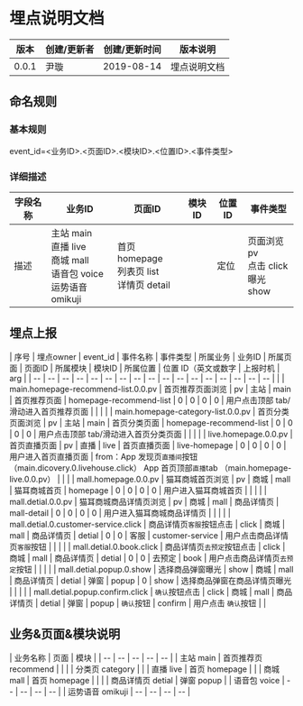 # 埋点说明文档
| 版本 | 创建/更新者 | 创建/更新时间 | 版本说明 |
| -- | -- | -- |  -- |
| 0.0.1 | 尹璇 | 2019-08-14 | 埋点说明文档 |

## 命名规则
### 基本规则
event_id=<业务ID>.<页面ID>.<模块ID>.<位置ID>.<事件类型>

### 详细描述

| 字段名称 | 业务ID | 页面ID | 模块ID | 位置ID | 事件类型 |
| -- | -- | -- | -- | -- | -- |
| 描述 | 主站 main<br> 直播 live<br> 商城 mall<br> 语音包 voice<br> 运势语音 omikuji<br> | 首页 homepage<br> 列表页 list <br>详情页 detail |  | 定位 | 页面浏览 pv <br>点击 click<br> 曝光 show |

## 埋点上报

| 序号 | 埋点owner | event_id | 事件名称 | 事件类型 | 所属业务 | 业务ID | 所属页面 | 页面ID | 所属模块 | 模块ID | 所属位置 | 位置 ID（英文或数字 | 上报时机 | arg |
| -- | -- | -- | -- | -- | -- | -- | -- | -- | -- | -- | -- | -- | -- | -- | -- | --
|  |  | main.homepage-recommend-list.0.0.pv | 首页推荐页面浏览 | pv | 主站 | main | 首页推荐页面 | homepage-recommend-list | 0 | 0 | 0 | 0 | 用户点击顶部 tab/滑动进入首页推荐页面 |  |
|  |  | main.homepage-category-list.0.0.pv | 首页分类页面浏览 | pv | 主站 | main | 首页分类页面 | homepage-recommend-list | 0 | 0 | 0 | 0 | 用户点击顶部 tab/滑动进入首页分类页面 |  |
|  |  | live.homepage.0.0.pv | 首页直播页面 | pv | 直播 | live | 首页直播页面 | live-homepage | 0 | 0 | 0 | 0 | 用户进入首页直播页面 | from：App 发现页`直播间`按钮（main.dicovery.0.livehouse.click） App 首页顶部`直播`tab （main.homepage-live.0.0.pv） |
|  |  | mall.homepage.0.0.pv | 猫耳商城首页浏览 | pv | 商城 | mall | 猫耳商城首页 | homepage | 0 | 0 | 0 | 0 | 用户进入猫耳商城首页 |  |
|  |  | mall.detial.0.0.pv | 猫耳商城商品详情页浏览 | pv | 商城 | mall | 商品详情页 | mall-detail | 0 | 0 | 0 | 0 | 用户进入猫耳商城商品详情页 |  |
|  |  | mall.detial.0.customer-service.click | 商品详情页`客服`按钮点击 | click | 商城 | mall | 商品详情页 | detial | 0 | 0 | 客服 | customer-service | 用户点击商品详情页`客服`按钮 |  |
|  |  | mall.detial.0.book.click | 商品详情页`去预定`按钮点击 | click | 商城 | mall | 商品详情页 | detial | 0 | 0 | 去预定 | book | 用户点击商品详情页`去预定`按钮 |  |
|  |  | mall.detial.popup.0.show | 选择商品弹窗曝光 | show | 商城 | mall | 商品详情页 | detial | 弹窗 | popup | 0 | show | 选择商品弹窗在商品详情页曝光 |  |
|  |  | mall.detial.popup.confirm.click | `确认`按钮点击 | click | 商城 | mall | 商品详情页 | detial | 弹窗 | popup | `确认`按钮 | confirm | 用户点击 `确认`按钮 |  |

## 业务&页面&模块说明
| 业务名称 | 页面 | 模块 | 
| -- | -- | -- | -- | -- |
| 主站 main | 首页推荐页 recommend |  |
|  | 分类页 category |  |
| 直播 live | 首页 homepage |  | 
| 商城 mall | 首页 homepage |  | 
|  | 商品详情页 detial | 弹窗 popup |
| 语音包 voice | -- | -- | -- | -- |
| 运势语音 omikuji | -- | -- | -- | -- |
